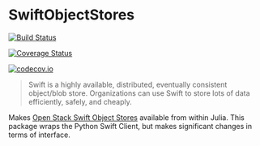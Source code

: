 # SwiftObjectStores

[![Build Status](https://travis-ci.org/oxinabox/SwiftObjectStores.jl.svg?branch=master)](https://travis-ci.org/oxinabox/SwiftObjectStores.jl)

[![Coverage Status](https://coveralls.io/repos/oxinabox/SwiftObjectStores.jl/badge.svg?branch=master&service=github)](https://coveralls.io/github/oxinabox/SwiftObjectStores.jl?branch=master)

[![codecov.io](http://codecov.io/github/oxinabox/SwiftObjectStores.jl/coverage.svg?branch=master)](http://codecov.io/github/oxinabox/SwiftObjectStores.jl?branch=master)

>Swift is a highly available, distributed, eventually consistent object/blob store. Organizations can use Swift to store lots of data efficiently, safely, and cheaply.


Makes [Open Stack Swift Object Stores](http://docs.openstack.org/developer/swift/) available from within Julia.
This package wraps the Python Swift Client, but makes significant changes in terms of interface.




